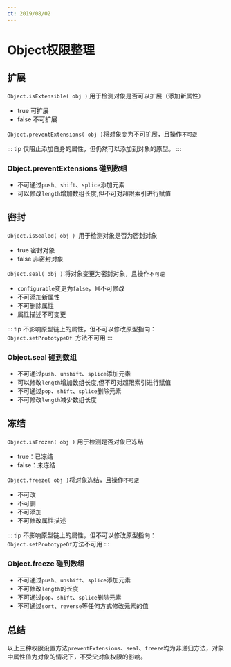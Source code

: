 ```yaml
---
ct: 2019/08/02
---
```


# Object权限整理

## 扩展

`Object.isExtensible( obj )` 用于检测对象是否可以扩展（添加新属性）

+ true 可扩展
+ false 不可扩展

`Object.preventExtensions( obj )`将对象变为不可扩展，且操作`不可逆`

::: tip
仅阻止添加自身的属性，但仍然可以添加到对象的原型。
:::

### Object.preventExtensions 碰到数组

+ 不可通过`push`、`shift`、`splice`添加元素
+ 可以修改`length`增加数组长度,但不可对超限索引进行赋值

## 密封

`Object.isSealed( obj ) `用于检测对象是否为密封对象

+ true 密封对象
+ false 非密封对象

`Object.seal( obj )` 将对象变更为密封对象，且操作`不可逆`

+ `configurable`变更为`false`，且不可修改
+ 不可添加新属性
+ 不可删除属性
+ 属性描述不可变更

::: tip
不影响原型链上的属性，但不可以修改原型指向：</br>
`Object.setPrototypeOf `方法不可用
:::

### Object.seal 碰到数组

+ 不可通过`push`、`unshift`、`splice`添加元素
+ 可以修改`length`增加数组长度,但不可对超限索引进行赋值
+ 不可通过`pop`、`shift`、`splice`删除元素
+ 不可修改`length`减少数组长度

## 冻结

`Object.isFrozen( obj )` 用于检测是否对象已冻结

+ true：已冻结
+ false：未冻结

`Object.freeze( obj )`将对象冻结，且操作`不可逆`

+ 不可改
+ 不可删
+ 不可添加
+ 不可修改属性描述

::: tip
不影响原型链上的属性，但不可以修改原型指向：</br>
`Object.setPrototypeOf`方法不可用
:::

### Object.freeze 碰到数组

+ 不可通过`push`、`unshift`、`splice`添加元素
+ 不可修改`length`的长度
+ 不可通过`pop`、`shift`、`splice`删除元素
+ 不可通过`sort`、`reverse`等任何方式修改元素的值

## 总结

以上三种权限设置方法`preventExtensions`、`seal`、`freeze`均为非递归方法，对象中属性值为对象的情况下，不受父对象权限的影响。
